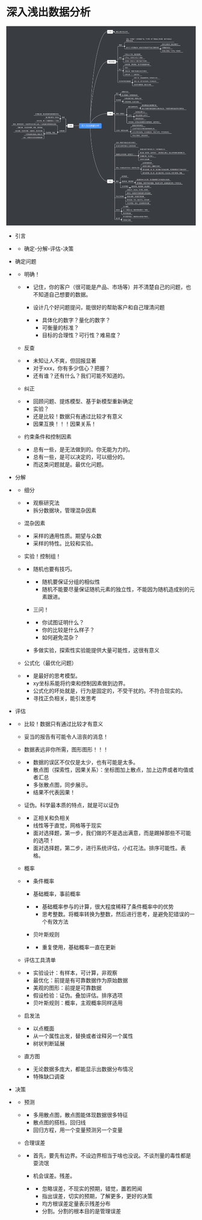 # 深入浅出数据分析

![](./image/1.png)

- 引言

- - 确定-分解-评估-决策

- 确定问题

- - 明确！

  - - 记住，你的客户（很可能是产品、市场等）并不清楚自己的问题，也不知道自己想要的数据。

    - 设计几个好问题提问，能很好的帮助客户和自己理清问题

    - - 具体化的数字？量化的数字？
      - 可衡量的标准？
      - 目标的合理性？可行性？难易度？

  - 反查

  - - 未知让人不爽，但回报显著
    - 对于xxx，你有多少信心？把握？
    - 还有谁？还有什么？我们可能不知道的。

  - 纠正

  - - 回顾问题、提炼模型、基于新模型重新确定
    - 实验？
    - 还是比较！数据只有通过比较才有意义
    - 因果互换！！！因果关系！

  - 约束条件和控制因素

  - - 总有一些，是无法做到的。你无能为力的。
    - 总有一些，是可以决定的，可以细分的。
    - 而这类问题就是。最优化问题。

- 分解

- - 细分

  - - 观察研究法
    - 拆分数据块，管理混杂因素

  - 混杂因素

  - - 采样的通用性质。期望与众数
    - 采样的特性。比较和实验。

  - 实验！控制组！

  - - 随机也要有技巧。

    - - 随机要保证分组的相似性
      - 随机不能要尽量保证随机元素的独立性，不能因为随机造成别的元素跟进。

    - 三问！

    - - 你试图证明什么？
      - 你的比较是什么样子？
      - 如何避免混杂？

    - 多做实验，探索性实验能提供大量可能性，这很有意义

  - 公式化（最优化问题）

  - - 是最好的思考模型。
    - xy坐标系能将约束和控制因素做到边界。
    - 公式化的坏处就是，行为是固定的，不受干扰的。不符合现实的。
    - 寻找正负相关，能引发思考

- 评估

- - 比较！数据只有通过比较才有意义

  - 妥当的报告有可能令人沮丧的消息！

  - 数据表远非你所需，图形图形！！！

  - - 数据的误区不仅仅是太少，也有可能是太多。
    - 散点图（探索性，因果关系）：坐标图加上散点，加上边界或者均值或者汇总
    - 多张散点图，同步展示。
    - 结果不代表因果！

  - 证伪。科学最本质的特点，就是可以证伪

  - - 正相关和负相关
    - 线性等于直觉，网格等于现实
    - 面对选择题，第一步，我们做的不是选出满意，而是踢掉那些不可能的选项！
    - 面对选择题，第二步，进行系统评估，小红花法。排序可能性。表格。

  - 概率

  - - 条件概率

    - 基础概率，事前概率

    - - 基础概率参与的计算，很大程度稀释了条件概率中的优势
      - 思考整数。将概率转换为整数，然后进行思考，是避免犯错误的一个有效方法

    - 贝叶斯规则

    - - 重复使用，基础概率一直在更新

  - 评估工具清单

  - - 实验设计：有样本，可计算，非观察
    - 最优化：前提是有可靠数据作为原始数据
    - 美观的图形：前提是可靠数据
    - 假设检验：证伪。叠加评估。排序选项
    - 贝叶斯规则：概率，主观概率同样适用

  - 启发法

  - - 以点概面
    - 从一个属性出发，替换或者诠释另一个属性
    - 树状判断延展

  - 直方图

  - - 无论数据多庞大，都能显示出数据分布情况
    - 特殊缺口调查

- 决策

- - 预测

  - - 多用散点图，散点图能体现数据很多特征
    - 散点图的搭档，回归线
    - 回归方程，用一个变量预测另一个变量

  - 合理误差

  - - 首先，要先有边界。不设边界相当于啥也没说。不谈剂量的毒性都是耍流氓

    - 机会误差。残差。

    - - 忽略误差，不现实的预期，错觉，置若罔闻
      - 指出误差，切实的预期，了解更多，更好的决策
      - 均方根误差定量表示残差分布
      - 分割。分割的根本目的是管理误差